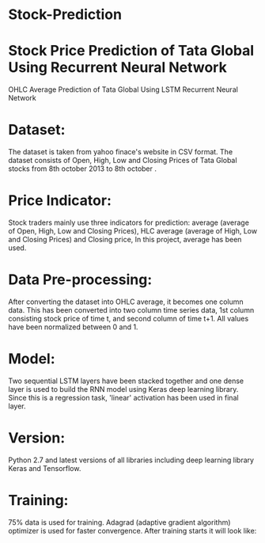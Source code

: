 # Stock-Prediction
# Stock Price Prediction of Tata Global Using Recurrent Neural Network
OHLC Average Prediction of Tata Global Using LSTM Recurrent Neural Network

# Dataset:
The dataset is taken from yahoo finace's website in CSV format. The dataset consists of Open, High, Low and Closing Prices of Tata Global stocks from 8th october 2013 to 8th october . 
# Price Indicator:
Stock traders mainly use three indicators for prediction:  average (average of Open, High, Low and Closing Prices), HLC average (average of High, Low and Closing Prices) and Closing price, In this project, average has been used.
# Data Pre-processing:
After converting the dataset into OHLC average, it becomes one column data. This has been converted into two column time series data, 1st column consisting stock price of time t, and second column of time t+1. All values have been normalized between 0 and 1.
# Model: 
Two sequential LSTM layers have been stacked together and one dense layer is used to build the RNN model using Keras deep learning library. Since this is a regression task, 'linear' activation has been used in final layer.
# Version:
Python 2.7 and latest versions of all libraries including deep learning library Keras and Tensorflow.
# Training:
75% data is used for training. Adagrad (adaptive gradient algorithm) optimizer is used for faster convergence.
After training starts it will look like:
